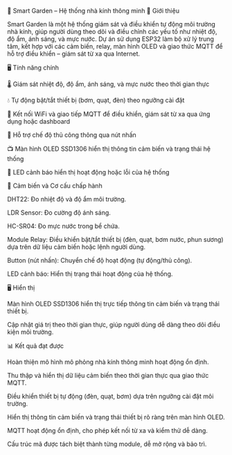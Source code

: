 🌿 Smart Garden – Hệ thống nhà kính thông minh
🧩 Giới thiệu

Smart Garden là một hệ thống giám sát và điều khiển tự động môi trường nhà kính, giúp người dùng theo dõi và điều chỉnh các yếu tố như nhiệt độ, độ ẩm, ánh sáng, và mực nước.
Dự án sử dụng ESP32 làm bộ xử lý trung tâm, kết hợp với các cảm biến, relay, màn hình OLED và giao thức MQTT để hỗ trợ điều khiển – giám sát từ xa qua Internet.

🖥️ Tính năng chính

🌡️ Giám sát nhiệt độ, độ ẩm, ánh sáng, và mực nước theo thời gian thực

💧 Tự động bật/tắt thiết bị (bơm, quạt, đèn) theo ngưỡng cài đặt

📡 Kết nối WiFi và giao tiếp MQTT để điều khiển, giám sát từ xa qua ứng dụng hoặc dashboard

🧠 Hỗ trợ chế độ thủ công thông qua nút nhấn

📺 Màn hình OLED SSD1306 hiển thị thông tin cảm biến và trạng thái hệ thống

🔔 LED cảnh báo hiển thị hoạt động hoặc lỗi của hệ thống

🔌 Cảm biến và Cơ cấu chấp hành

DHT22: Đo nhiệt độ và độ ẩm môi trường.

LDR Sensor: Đo cường độ ánh sáng.

HC-SR04: Đo mực nước trong bể chứa.

Module Relay: Điều khiển bật/tắt thiết bị (đèn, quạt, bơm nước, phun sương) dựa trên dữ liệu cảm biến hoặc lệnh người dùng.

Button (nút nhấn): Chuyển chế độ hoạt động (tự động/thủ công).

LED cảnh báo: Hiển thị trạng thái hoạt động của hệ thống.

🖥️ Hiển thị

Màn hình OLED SSD1306 hiển thị trực tiếp thông tin cảm biến và trạng thái thiết bị.

Cập nhật giá trị theo thời gian thực, giúp người dùng dễ dàng theo dõi điều kiện môi trường.

📊 Kết quả đạt được

Hoàn thiện mô hình mô phỏng nhà kính thông minh hoạt động ổn định.

Thu thập và hiển thị dữ liệu cảm biến theo thời gian thực qua giao thức MQTT.

Điều khiển thiết bị tự động (đèn, quạt, bơm) dựa trên ngưỡng cài đặt môi trường.

Hiển thị thông tin cảm biến và trạng thái thiết bị rõ ràng trên màn hình OLED.

MQTT hoạt động ổn định, cho phép kết nối từ xa và kiểm thử dễ dàng.

Cấu trúc mã được tách biệt thành từng module, dễ mở rộng và bảo trì.
